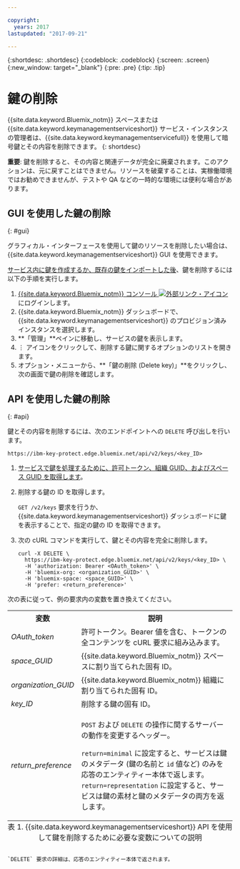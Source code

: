 ```yaml
---

copyright:
  years: 2017
lastupdated: "2017-09-21"

---
```


{:shortdesc: .shortdesc}
{:codeblock: .codeblock}
{:screen: .screen}
{:new_window: target="_blank"}
{:pre: .pre}
{:tip: .tip}

# 鍵の削除

{{site.data.keyword.Bluemix_notm}} スペースまたは {{site.data.keyword.keymanagementserviceshort}} サービス・インスタンスの管理者は、{{site.data.keyword.keymanagementservicefull}} を使用して暗号鍵とその内容を削除できます。
{: shortdesc}

**重要**: 鍵を削除すると、その内容と関連データが完全に廃棄されます。このアクションは、元に戻すことはできません。リソースを破棄することは、実稼働環境ではお勧めできませんが、テストや QA などの一時的な環境には便利な場合があります。

## GUI を使用した鍵の削除
{: #gui}

グラフィカル・インターフェースを使用して鍵のリソースを削除したい場合は、{{site.data.keyword.keymanagementserviceshort}} GUI を使用できます。

[サービス内に鍵を作成するか、既存の鍵をインポートした後](/docs/services/keymgmt/keyprotect_create_keys.html)、鍵を削除するには以下の手順を実行します。

1. [{{site.data.keyword.Bluemix_notm}} コンソール ![外部リンク・アイコン](../../icons/launch-glyph.svg "外部リンク・アイコン")](https://console.bluemix.net/) にログインします。
2. {{site.data.keyword.Bluemix_notm}} ダッシュボードで、{{site.data.keyword.keymanagementserviceshort}} のプロビジョン済みインスタンスを選択します。
3. **「管理」**ペインに移動し、サービスの鍵を表示します。
4. ⋮ アイコンをクリックして、削除する鍵に関するオプションのリストを開きます。
5. オプション・メニューから、**「鍵の削除 (Delete key)」**をクリックし、次の画面で鍵の削除を確認します。

## API を使用した鍵の削除
{: #api}

鍵とその内容を削除するには、次のエンドポイントへの `DELETE` 呼び出しを行います。

```
https://ibm-key-protect.edge.bluemix.net/api/v2/keys/<key_ID>
```

1. [サービスで鍵を処理するために、許可トークン、組織 GUID、およびスペース GUID を取得します](/docs/services/keymgmt/keyprotect_authentication.html)。

2. 削除する鍵の ID を取得します。

    `GET /v2/keys` 要求を行うか、{{site.data.keyword.keymanagementserviceshort}} ダッシュボードに鍵を表示することで、指定の鍵の ID を取得できます。

3. 次の cURL コマンドを実行して、鍵とその内容を完全に削除します。

    ```cURL
    curl -X DELETE \
      https://ibm-key-protect.edge.bluemix.net/api/v2/keys/<key_ID> \
      -H 'authorization: Bearer <OAuth_token>' \
      -H 'bluemix-org: <organization_GUID>' \
      -H 'bluemix-space: <space_GUID>' \
      -H 'prefer: <return_preference>'
    ```
次の表に従って、例の要求内の変数を置き換えてください。
<table>
      <tr>
        <th>変数</th>
        <th>説明</th>
      </tr>
      <tr>
        <td><em>OAuth_token</em></td>
        <td>許可トークン。Bearer 値を含む、トークンの全コンテンツを cURL 要求に組み込みます。</td>
      </tr>
      <tr>
        <td><em>space_GUID</em></td>
        <td>{{site.data.keyword.Bluemix_notm}} スペースに割り当てられた固有 ID。</td>
      </tr>
      <tr>
        <td><em>organization_GUID</em></td>
        <td>{{site.data.keyword.Bluemix_notm}} 組織に割り当てられた固有 ID。</td>
      </tr>
      <tr>
        <td><em>key_ID</em></td>
        <td>削除する鍵の固有 ID。</td>
      </tr>
      <tr>
      <tr>
        <td><em>return_preference</em></td>
        <td><p><code>POST</code> および <code>DELETE</code> の操作に関するサーバーの動作を変更するヘッダー。</p><p><code>return=minimal</code> に設定すると、サービスは鍵のメタデータ (鍵の名前と <code>id</code> 値など) のみを応答のエンティティー本体で返します。<code>return=representation</code> に設定すると、サービスは鍵の素材と鍵のメタデータの両方を返します。</p></td>
      </tr>
      <caption style="caption-side:bottom;">表 1. {{site.data.keyword.keymanagementserviceshort}} API を使用して鍵を削除するために必要な変数についての説明</caption>
    </table>

    `DELETE` 要求の詳細は、応答のエンティティー本体で返されます。
